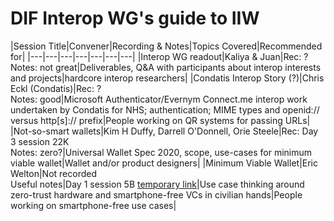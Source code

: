 # DIF Interop WG's guide to IIW 

|Session Title|Convener|Recording & Notes|Topics Covered|Recommended for|
|---|---|---|---|---|---|---|
|Interop WG readout|Kaliya & Juan|Rec: ? <br> Notes: not great|Deliverables, Q&A with participants about interop interests and projects|hardcore interop researchers|
|Condatis Interop Story (?)|Chris Eckl (Condatis)|Rec: ? <br> Notes: good|Microsoft Authenticator/Evernym Connect.me interop work undertaken by Condatis for NHS; authentication; MIME types and openid:// versus http[s]:// prefix|People working on QR systems for passing URLs|
|Not-so-smart wallets|Kim H Duffy, Darrell O'Donnell, Orie Steele|Rec: Day 3 session 22K <br> Notes: zero?|Universal Wallet Spec 2020, scope, use-cases for minimum viable wallet|Wallet and/or product designers|
|Minimum Viable Wallet|Eric Welton|Not recorded <br> Useful notes|Day 1  session 5B [temporary link](https://docs.google.com/document/d/1VwCx-NibNfxtmnLqI9e0XN9uL8XREuFhbpPvEv5En0A/edit)|Use case thinking around zero-trust hardware and smartphone-free VCs in civilian hands|People working on smartphone-free use cases|
